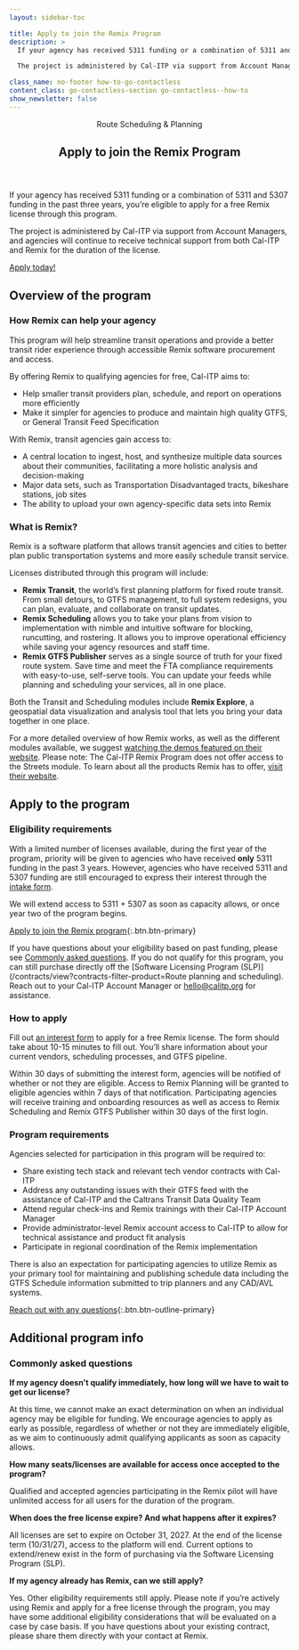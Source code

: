 ```yaml
---
layout: sidebar-toc

title: Apply to join the Remix Program
description: >
  If your agency has received 5311 funding or a combination of 5311 and 5307 funding in the past three years, you’re eligible to apply for a free Remix license through this program.

  The project is administered by Cal-ITP via support from Account Managers, and agencies will continue to receive technical support from both Cal-ITP and Remix for the duration of the license.

class_name: no-footer how-to-go-contactless
content_class: go-contactless-section go-contactless--how-to
show_newsletter: false
---
```


<section class="feature-section bg-dark-blue">
  <div class="row justify-content-center">
    <div class="col-md-8">
      <header>
        <span class="page-eyebrow">Route Scheduling & Planning</span>
        <h1 class="page-header text-white">Apply to join the Remix Program</h1>
      </header>
      <p class="text-white">
        If your agency has received 5311 funding or a combination of 5311 and 5307 funding in the past three years, you’re eligible to apply for a free Remix license through this program.
      </p>
      <p class="text-white">
        The project is administered by Cal-ITP via support from Account Managers, and agencies will continue to receive technical support from both Cal-ITP and Remix for the duration of the license.
      </p>
      <div class="mx-auto text-center pt-4">
        <a class="btn btn-dark-blue-inverted" href="https://share.hsforms.com/13WkzY7taSoSdxBATWsNedQ3aanu">Apply today!</a>
      </div>
    </div>
  </div>
</section>

<!-- END_PREFACE -->

## Overview of the program

### How Remix can help your agency

This program will help streamline transit operations and provide a better transit rider experience through accessible Remix software procurement and access.

By offering Remix to qualifying agencies for free, Cal-ITP aims to:

- Help smaller transit providers plan, schedule, and report on operations more efficiently
- Make it simpler for agencies to produce and maintain high quality GTFS, or General Transit Feed Specification

With Remix, transit agencies gain access to:

- A central location to ingest, host, and synthesize multiple data sources about their communities, facilitating a more holistic analysis and decision-making
- Major data sets, such as Transportation Disadvantaged tracts, bikeshare stations, job sites
- The ability to upload your own agency-specific data sets into Remix

### What is Remix?

Remix is a software platform that allows transit agencies and cities to better plan public transportation systems and more easily schedule transit service.

Licenses distributed through this program will include:

- **Remix Transit**, the world’s first planning platform for fixed route transit. From small detours, to GTFS management, to full system redesigns, you can plan, evaluate, and collaborate on transit updates.
- **Remix Scheduling** allows you to take your plans from vision to implementation with nimble and intuitive software for blocking, runcutting, and rostering. It allows you to improve operational efficiency while saving your agency resources and staff time.
- **Remix GTFS Publisher** serves as a single source of truth for your fixed route system. Save time and meet the FTA compliance requirements with easy-to-use, self-serve tools. You can update your feeds while planning and scheduling your services, all in one place.

Both the Transit and Scheduling modules include **Remix Explore**, a geospatial data visualization and analysis tool that lets you bring your data together in one place.

For a more detailed overview of how Remix works, as well as the different modules available, we suggest [watching the demos featured on their website](https://info.ridewithvia.com/videos/remix-ben-peabody). Please note: The Cal-ITP Remix Program does not offer access to the Streets module. To learn about all the products Remix has to offer, [visit their website](https://ridewithvia.com/solutions/remix).

## Apply to the program

### Eligibility requirements

With a limited number of licenses available, during the first year of the program, priority will be given to agencies who have received **only** 5311 funding in the past 3 years. However, agencies who have received 5311 and 5307 funding are still encouraged to express their interest through the [intake form](https://share.hsforms.com/13WkzY7taSoSdxBATWsNedQ3aanu).

We will extend access to 5311 + 5307 as soon as capacity allows, or once year two of the program begins.

[Apply to join the Remix program](https://share.hsforms.com/13WkzY7taSoSdxBATWsNedQ3aanu){:.btn.btn-primary}

If you have questions about your eligibility based on past funding, please see [Commonly asked questions](#commonly-asked-questions). If you do not qualify for this program, you can still purchase directly off the [Software Licensing Program (SLP)](/contracts/view?contracts-filter-product=Route planning and scheduling). Reach out to your Cal-ITP Account Manager or [hello@calitp.org](mailto:hello@calitp.org) for assistance.

### How to apply

Fill out [an interest form](https://share.hsforms.com/13WkzY7taSoSdxBATWsNedQ3aanu) to apply for a free Remix license. The form should take about 10-15 minutes to fill out. You’ll share information about your current vendors, scheduling processes, and GTFS pipeline.

Within 30 days of submitting the interest form, agencies will be notified of whether or not they are eligible. Access to Remix Planning will be granted to eligible agencies within 7 days of that notification. Participating agencies will receive training and onboarding resources as well as access to Remix Scheduling and Remix GTFS Publisher within 30 days of the first login.

### Program requirements

Agencies selected for participation in this program will be required to: 

- Share existing tech stack and relevant tech vendor contracts with Cal-ITP
- Address any outstanding issues with their GTFS feed with the assistance of Cal-ITP and the Caltrans Transit Data Quality Team
- Attend regular check-ins and Remix trainings with their Cal-ITP Account Manager
- Provide administrator-level Remix account access to Cal-ITP to allow for technical assistance and product fit analysis
- Participate in regional coordination of the Remix implementation

There is also an expectation for participating agencies to utilize Remix as your primary tool for maintaining and publishing schedule data including the GTFS Schedule information submitted to trip planners and any CAD/AVL systems.

[Reach out with any questions](/contact){:.btn.btn-outline-primary}

## Additional program info

### Commonly asked questions

**If my agency doesn’t qualify immediately, how long will we have to wait to get our license?**

At this time, we cannot make an exact determination on when an individual agency may be eligible for funding. We encourage agencies to apply as early as possible, regardless of whether or not they are immediately eligible, as we aim to continuously admit qualifying applicants as soon as capacity allows.

**How many seats/licenses are available for access once accepted to the program?**

Qualified and accepted agencies participating in the Remix pilot will have unlimited access for all users for the duration of the program.

**When does the free license expire? And what happens after it expires?**

All licenses are set to expire on October 31, 2027. At the end of the license term (10/31/27), access to the platform will end. Current options to extend/renew exist in the form of purchasing via the Software Licensing Program (SLP).

**If my agency already has Remix, can we still apply?**

Yes. Other eligibility requirements still apply. Please note if you’re actively using Remix and apply for a free license through the program, you may have some additional eligibility considerations that will be evaluated on a case by case basis. If you have questions about your existing contract, please share them directly with your contact at Remix.
